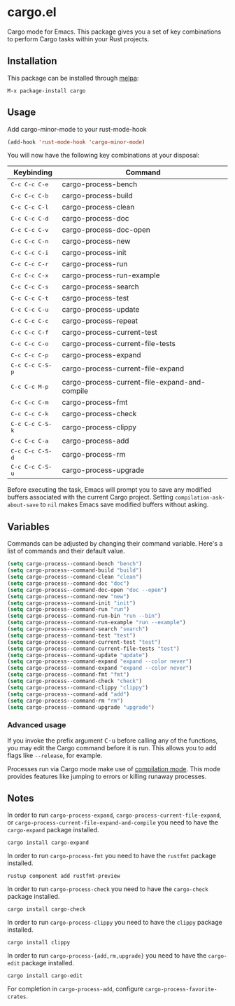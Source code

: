 # cargo.el

Cargo mode for Emacs. This package gives you a set of key combinations to perform Cargo tasks within your Rust projects.

## Installation

This package can be installed through [melpa](https://melpa.org/):

```
M-x package-install cargo
```

## Usage

Add cargo-minor-mode to your rust-mode-hook

```el
(add-hook 'rust-mode-hook 'cargo-minor-mode)
```

You will now have the following key combinations at your disposal:

 Keybinding             | Command
------------------------|----------------------
 <kbd>C-c C-c C-e</kbd> | cargo-process-bench
 <kbd>C-c C-c C-b</kbd> | cargo-process-build
 <kbd>C-c C-c C-l</kbd> | cargo-process-clean
 <kbd>C-c C-c C-d</kbd> | cargo-process-doc
 <kbd>C-c C-c C-v</kbd> | cargo-process-doc-open
 <kbd>C-c C-c C-n</kbd> | cargo-process-new
 <kbd>C-c C-c C-i</kbd> | cargo-process-init
 <kbd>C-c C-c C-r</kbd> | cargo-process-run
 <kbd>C-c C-c C-x</kbd> | cargo-process-run-example
 <kbd>C-c C-c C-s</kbd> | cargo-process-search
 <kbd>C-c C-c C-t</kbd> | cargo-process-test
 <kbd>C-c C-c C-u</kbd> | cargo-process-update
 <kbd>C-c C-c C-c</kbd> | cargo-process-repeat
 <kbd>C-c C-c C-f</kbd> | cargo-process-current-test
 <kbd>C-c C-c C-o</kbd> | cargo-process-current-file-tests
 <kbd>C-c C-c C-p</kbd> | cargo-process-expand
 <kbd>C-c C-c C-S-p</kbd> | cargo-process-current-file-expand
 <kbd>C-c C-c M-p</kbd> | cargo-process-current-file-expand-and-compile
 <kbd>C-c C-c C-m</kbd> | cargo-process-fmt
 <kbd>C-c C-c C-k</kbd> | cargo-process-check
 <kbd>C-c C-c C-S-k</kbd> | cargo-process-clippy
 <kbd>C-c C-c C-a</kbd> | cargo-process-add
 <kbd>C-c C-c C-S-d</kbd> | cargo-process-rm
 <kbd>C-c C-c C-S-u</kbd> | cargo-process-upgrade

Before executing the task, Emacs will prompt you to save any modified buffers
associated with the current Cargo project. Setting `compilation-ask-about-save`
to `nil` makes Emacs save modified buffers without asking.


## Variables

Commands can be adjusted by changing their command variable.
Here's a list of commands and their default value.

```el
(setq cargo-process--command-bench "bench")
(setq cargo-process--command-build "build")
(setq cargo-process--command-clean "clean")
(setq cargo-process--command-doc "doc")
(setq cargo-process--command-doc-open "doc --open")
(setq cargo-process--command-new "new")
(setq cargo-process--command-init "init")
(setq cargo-process--command-run "run")
(setq cargo-process--command-run-bin "run --bin")
(setq cargo-process--command-run-example "run --example")
(setq cargo-process--command-search "search")
(setq cargo-process--command-test "test")
(setq cargo-process--command-current-test "test")
(setq cargo-process--command-current-file-tests "test")
(setq cargo-process--command-update "update")
(setq cargo-process--command-expand "expand --color never")
(setq cargo-process--command-expand "expand --color never")
(setq cargo-process--command-fmt "fmt")
(setq cargo-process--command-check "check")
(setq cargo-process--command-clippy "clippy")
(setq cargo-process--command-add "add")
(setq cargo-process--command-rm "rm")
(setq cargo-process--command-upgrade "upgrade")
```

### Advanced usage

If you invoke the prefix argument <kbd>C-u</kbd> before calling any of
the functions, you may edit the Cargo command before it is run. This
allows you to add flags like `--release`, for example.

Processes run via Cargo mode make use of [compilation mode][]. This
mode provides features like jumping to errors or killing runaway
processes.

[compilation mode]: https://www.gnu.org/software/emacs/manual/html_node/emacs/Compilation-Mode.html

## Notes

In order to run `cargo-process-expand`,
`cargo-process-current-file-expand`, or
`cargo-process-current-file-expand-and-compile` you need to have the
`cargo-expand` package installed.

```
cargo install cargo-expand
```

In order to run `cargo-process-fmt` you need to have the `rustfmt` package installed.

```
rustup component add rustfmt-preview
```

In order to run `cargo-process-check` you need to have the `cargo-check` package installed.

```
cargo install cargo-check
```

In order to run `cargo-process-clippy` you need to have the `clippy` package installed.

```
cargo install clippy
```

In order to run `cargo-process-{add,rm,upgrade}` you need to have the `cargo-edit` package installed.

```
cargo install cargo-edit
```
For completion in `cargo-process-add`, configure `cargo-process-favorite-crates`.
